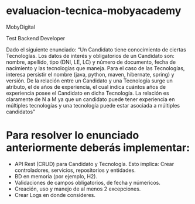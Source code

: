 # evaluacion-tecnica-mobyacademy

MobyDigital

Test Backend Developer

Dado el siguiente enunciado:
“Un Candidato tiene conocimiento de ciertas Tecnologías. Los datos de interés y obligatorios de un
Candidato son: nombre, apellido, tipo (DNI, LE, LC) y número de documento, fecha de nacimiento y las
tecnologías que maneja. Para el caso de las Tecnologías, interesa persistir el nombre (java, python,
maven, hibernate, spring) y versión. De la relación entre un Candidato y una Tecnología surge un
atributo, el de años de experiencia, el cual indica cuántos años de experiencia posee el Candidato en
dicha Tecnología. La relación es claramente de N a M ya que un candidato puede tener experiencia
en múltiples tecnologías y una tecnología puede estar asociada a múltiples candidatos”

# Para resolver lo enunciado anteriormente deberás implementar:

- API Rest (CRUD) para Candidato y Tecnología. Esto implica: Crear controladores, servicios, repositorios y entidades.
- BD en memoria (por ejemplo, H2).
- Validaciones de campos obligatorios, de fecha y númericos.
- Creación, uso y manejo de al menos 2 excepciones. 
- Crear Logs en donde consideres.
